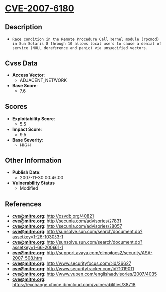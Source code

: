 
# [CVE-2007-6180](http://osvdb.org/40821)

## Description

- `Race condition in the Remote Procedure Call kernel module (rpcmod) in Sun Solaris 8 through 10 allows local users to cause a denial of service (NULL dereference and panic) via unspecified vectors.`

## Cvss Data

- **Access Vector**:
  - ADJACENT_NETWORK
- **Base Score**:
  - 7.6

## Scores

- **Exploitability Score**:
  - 5.5
- **Impact Score**:
  - 9.5
- **Base Severity**:
  - HIGH

## Other Information

- **Publish Date**:
  - 2007-11-30 00:46:00
- **Vulnerability Status**:
  - Modified

## References

- **cve@mitre.org**: http://osvdb.org/40821
- **cve@mitre.org**: http://secunia.com/advisories/27831
- **cve@mitre.org**: http://secunia.com/advisories/28057
- **cve@mitre.org**: http://sunsolve.sun.com/search/document.do?assetkey=1-26-103083-1
- **cve@mitre.org**: http://sunsolve.sun.com/search/document.do?assetkey=1-66-200661-1
- **cve@mitre.org**: http://support.avaya.com/elmodocs2/security/ASA-2007-508.htm
- **cve@mitre.org**: http://www.securityfocus.com/bid/26627
- **cve@mitre.org**: http://www.securitytracker.com/id?1019011
- **cve@mitre.org**: http://www.vupen.com/english/advisories/2007/4035
- **cve@mitre.org**: https://exchange.xforce.ibmcloud.com/vulnerabilities/38718
